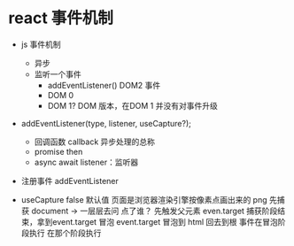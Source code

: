 # react 事件机制
- js 事件机制
  - 异步
  - 监听一个事件
    - addEventListener()  DOM2 事件
    - DOM 0
    <a onclick="doSomething"></a>
    - DOM 1?   DOM 版本，在DOM 1 并没有对事件升级

- addEventListener(type, listener, useCapture?);
  - 回调函数 callback 异步处理的总称
  - promise then
  - async await
  listener：监听器

- 注册事件  addEventListener

- useCapture false 默认值
    页面是浏览器渲染引擎按像素点画出来的  png 
    先捕获 document -> 一层层去问
       点了谁？
       先触发父元素
    even.target
        捕获阶段结束，拿到event.target 
    冒泡
        event.target 冒泡到 html  回去到根
        事件在冒泡阶段执行
        在那个阶段执行
  